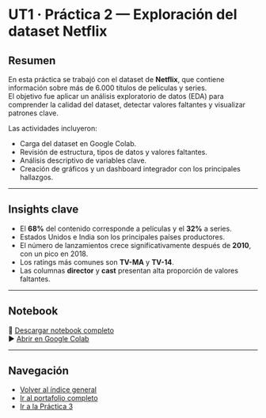 # UT1 · Práctica 2 — Exploración del dataset Netflix

## Resumen
En esta práctica se trabajó con el dataset de **Netflix**, que contiene información sobre más de 6.000 títulos de películas y series.  
El objetivo fue aplicar un análisis exploratorio de datos (EDA) para comprender la calidad del dataset, detectar valores faltantes y visualizar patrones clave.  

Las actividades incluyeron:  
- Carga del dataset en Google Colab.  
- Revisión de estructura, tipos de datos y valores faltantes.  
- Análisis descriptivo de variables clave.  
- Creación de gráficos y un dashboard integrador con los principales hallazgos.  

---

## Insights clave
- El **68%** del contenido corresponde a películas y el **32%** a series.  
- Estados Unidos e India son los principales países productores.  
- El número de lanzamientos crece significativamente después de **2010**, con un pico en 2018.  
- Los ratings más comunes son **TV-MA** y **TV-14**.  
- Las columnas **director** y **cast** presentan alta proporción de valores faltantes.  

---

## Notebook
📒 [Descargar notebook completo](practico2_agustina_esquibel.ipynb)  
▶️ [Abrir en Google Colab](https://colab.research.google.com/github/Agustina-Esquibel/Ingenieria-datos/blob/main/UT1/practica2/practico2_agustina_esquibel.ipynb)

---

## Navegación
- [Volver al índice general](../../docs/index.md)  
- [Ir al portafolio completo](../../docs/portfolio/index.md)  
- [Ir a la Práctica 3](../practica3/README.md)  
